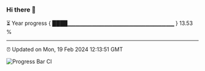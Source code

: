 ### Hi there 👋

⏳ Year progress { ████▁▁▁▁▁▁▁▁▁▁▁▁▁▁▁▁▁▁▁▁▁▁▁▁▁▁ } 13.53 %

---

⏰ Updated on Mon, 19 Feb 2024 12:13:51 GMT

![Progress Bar CI](https://github.com/Shyam-Makwana/GitHub-Actions-Demo/workflows/Progress%20Bar%20CI/badge.svg)
